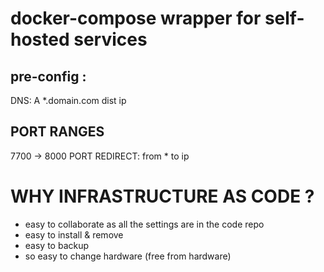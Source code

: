 # docker-compose wrapper for self-hosted services

## pre-config :
DNS: A *.domain.com dist ip
## PORT RANGES
7700 -> 8000
PORT REDIRECT: from * to ip

# WHY INFRASTRUCTURE AS CODE ?
- easy to collaborate as all the settings are in the code repo
- easy to install & remove
- easy to backup
- so easy to change hardware (free from hardware)
